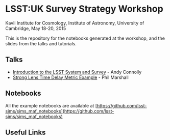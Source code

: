 # LSST:UK Survey Strategy Workshop

Kavli Institute for Cosmology, Institute of Astronomy, University of Cambridge, May 18-20, 2015

This is the repository for the notebooks generated at the workshop, and the slides from the talks and tutorials.

## Talks

* [Introduction to the LSST System and Survey](https://github.com/LSST-nonproject/UK_cadence_workshop_2015/blob/master/presentations/Cambridge_intro_LSST.pdf) - Andy Connolly
* [Strong Lens Time Delay Metric Example](https://github.com/LSST-nonproject/UK_cadence_workshop_2015/blob/master/presentations/Time_Delay_Example.pdf) - Phil Marshall

## Notebooks

All the example notebooks are available at [https://github.com/lsst-sims/sims_maf_notebooks](https://github.com/lsst-sims/sims_maf_notebooks)

## Useful Links
